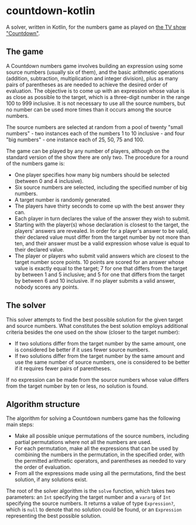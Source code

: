 # countdown-kotlin

A solver,
written in Kotlin, for the numbers game as played on [the TV show "Countdown"](https://www.channel4.com/programmes/countdown).

## The game

A Countdown numbers game involves building an expression using some source numbers (usually six of them), and the basic arithmetic
operations (addition, subtraction, multiplication and integer division), plus
as many pairs of parentheses as are needed to achieve the desired 
order of evaluation. The objective is to come up with an expression
whose value is as close as possible to the target, which is
a three-digit number in the range 100 to 999 inclusive. It is not necessary
to use all the source numbers, but no number can be used more times than
it occurs among the source numbers.

The source numbers are selected at random from a pool of twenty "small numbers" -
two instances each of the numbers 1 to 10 inclusive - and four "big numbers" -
one instance each of 25, 50, 75 and 100. 

The game can be played by any number of players, although on the standard version of the show there are only two. The procedure for a round of the numbers game is:
* One player specifies how many big numbers should
be selected (between 0 and 4 inclusive).
* Six source numbers are selected, including the specified number of big numbers.
* A target number is randomly generated.
* The players have thirty seconds to come up
with the best answer they can.
* Each player in turn declares the value of the answer they wish to submit.
* Starting with the player(s) whose declaration
is closest to the target, the players' answers are revealed. In order for a player's answer to be valid, their declared value must differ from the target number by not more than ten, and their answer must be a valid expression whose value is equal to their declared value.
* The player or players who submit valid answers which are closest to the target number score points. 10 points are scored for an
answer whose value is exactly equal to the target; 7 for one that differs from
the target by between 1 and 5 inclusive; and 5 for one that differs from the target by between
6 and 10 inclusive. If no player submits a valid answer, nobody scores any points.

## The solver

This solver attempts to find the best possible solution for the given target and
source numbers. What constitutes the best solution employs additional criteria
besides the one used on the show (closer to the target number):

* If two solutions differ from the target number by the same amount, one is considered
be better if it uses fewer source numbers.
* If two solutions differ from the target number by the same amount and use the same
number of source numbers, one is considered to be better if it requires fewer pairs
of parentheses.

If no expression can be made from the source numbers whose value differs from the
target number by ten or less, no solution is found.

## Algorithm structure

The algorithm for solving a Countdown numbers game has the following main steps:

* Make all possible unique permutations of the source numbers, including partial
permutations where not all the numbers are used.
* For each permutation, make all the expressions that can be used by combining the
numbers in the permutation, in the specified order, with the permitted arithmetic operators,
and parentheses as needed to vary the order of evaluation.
* From all the expressions made using all the permutations, find the best solution, if
any solutions exist.

The root of the solver algorithm is the `solve` function, which takes two parameters: an `Int` specifying the target number and a `vararg` of `Int` specifying the source numbers. It returns a value of type `Expression?`, which is `null` to denote that no solution could be found, or an `Expression` 
representing the best possible solution.